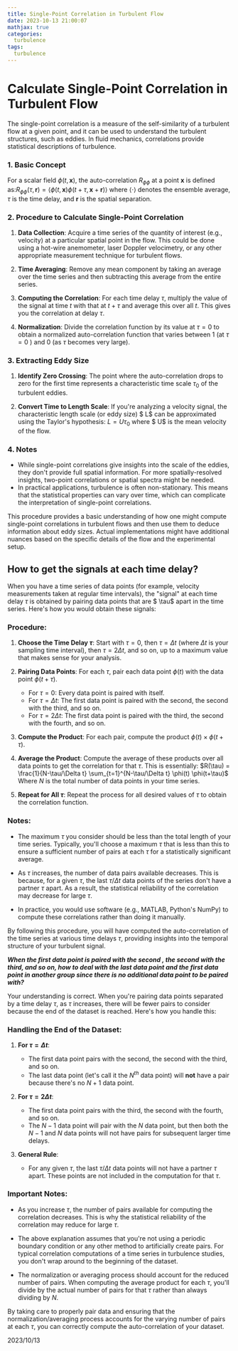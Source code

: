 ```yaml
---
title: Single-Point Correlation in Turbulent Flow
date: 2023-10-13 21:00:07
mathjax: true
categories: 
  turbulence
tags:
  turbulence
---
```


# Calculate Single-Point Correlation in Turbulent Flow

The single-point correlation is a measure of the self-similarity of a turbulent flow at a given point, and it can be used to understand the turbulent structures, such as eddies. In fluid mechanics, correlations provide statistical descriptions of turbulence.

### 1. Basic Concept

For a scalar field  $\phi(t, \mathbf{x})$, the auto-correlation  $R_{\phi\phi}$ at a point $\mathbf{x}$ is defined as:$R_{\phi\phi}(\tau, \mathbf{r}) = \langle \phi(t, \mathbf{x}) \phi(t + \tau, \mathbf{x} + \mathbf{r}) \rangle$
where $\langle \cdot \rangle$ denotes the ensemble average, $\tau$ is the time delay, and $\mathbf{r}$ is the spatial separation.

### 2. Procedure to Calculate Single-Point Correlation

1. **Data Collection**: Acquire a time series of the quantity of interest (e.g., velocity) at a particular spatial point in the flow. This could be done using a hot-wire anemometer, laser Doppler velocimetry, or any other appropriate measurement technique for turbulent flows.

2. **Time Averaging**: Remove any mean component by taking an average over the time series and then subtracting this average from the entire series.

3. **Computing the Correlation**: For each time delay $\tau$, multiply the value of the signal at time $t$ with that at $t + \tau$ and average this over all $t$. This gives you the correlation at delay $\tau$.

4. **Normalization**: Divide the correlation function by its value at $\tau = 0$ to obtain a normalized auto-correlation function that varies between 1 (at $\tau = 0$ ) and 0 (as  $\tau$  becomes very large).

### 3. Extracting Eddy Size

1. **Identify Zero Crossing**: The point where the auto-correlation drops to zero for the first time represents a characteristic time scale $\tau_0$ of the turbulent eddies. 

2. **Convert Time to Length Scale**: If you're analyzing a velocity signal, the characteristic length scale (or eddy size) $ L$ can be approximated using the Taylor's hypothesis: $L = U \tau_0$ 
   where $ U$ is the mean velocity of the flow.

### 4. Notes

- While single-point correlations give insights into the scale of the eddies, they don't provide full spatial information. For more spatially-resolved insights, two-point correlations or spatial spectra might be needed.
- In practical applications, turbulence is often non-stationary. This means that the statistical properties can vary over time, which can complicate the interpretation of single-point correlations.

This procedure provides a basic understanding of how one might compute single-point correlations in turbulent flows and then use them to deduce information about eddy sizes. Actual implementations might have additional nuances based on the specific details of the flow and the experimental setup.


## **How to get the signals at each time delay?**


When you have a time series of data points (for example, velocity measurements taken at regular time intervals), the "signal" at each time delay $\tau$ is obtained by pairing data points that are $ \tau$ apart in the time series. Here's how you would obtain these signals:

### Procedure:

1. **Choose the Time Delay $\tau$**: Start with $\tau = 0$, then $\tau = \Delta t$ (where $\Delta t$ is your sampling time interval), then $\tau = 2\Delta t$, and so on, up to a maximum value that makes sense for your analysis.

2. **Pairing Data Points**: For each $\tau$, pair each data point $\phi(t)$ with the data point $\phi(t+\tau)$.

   - For $\tau = 0$: Every data point is paired with itself.
   - For $\tau =\Delta t$: The first data point is paired with the second, the second with the third, and so on.
   - For $\tau = 2\Delta t$: The first data point is paired with the third, the second with the fourth, and so on.

3. **Compute the Product**: For each pair, compute the product $\phi(t) \times \phi(t+\tau)$.

4. **Average the Product**: Compute the average of these products over all data points to get the correlation for that $\tau$. This is essentially:
   $R(\tau) = \frac{1}{N-\tau/\Delta t} \sum_{t=1}^{N-\tau/\Delta t} \phi(t) \phi(t+\tau)$
   Where $N$ is the total number of data points in your time series.

5. **Repeat for All $\tau$**: Repeat the process for all desired values of $\tau$ to obtain the correlation function.

### Notes:

- The maximum $\tau$ you consider should be less than the total length of your time series. Typically, you'll choose a maximum $\tau$ that is less than this to ensure a sufficient number of pairs at each $\tau$ for a statistically significant average.

- As $\tau$ increases, the number of data pairs available decreases. This is because, for a given $\tau$, the last $\tau/\Delta t$ data points of the series don't have a partner $\tau$ apart. As a result, the statistical reliability of the correlation may decrease for large $\tau$.

- In practice, you would use software (e.g., MATLAB, Python's NumPy) to compute these correlations rather than doing it manually.

By following this procedure, you will have computed the auto-correlation of the time series at various time delays $\tau$, providing insights into the temporal structure of your turbulent signal.

***When the first data point is paired with the second , the second with the third, and so on, how to deal with the last data point and the first data point in another group since there is no additional data point to be paired with?***

Your understanding is correct. When you're pairing data points separated by a time delay $\tau$, as $\tau$ increases, there will be fewer pairs to consider because the end of the dataset is reached. Here's how you handle this:

### Handling the End of the Dataset:

1. **For $\tau = \Delta t$**:
   - The first data point pairs with the second, the second with the third, and so on.
   - The last data point (let's call it the $N^{th}$ data point) will **not** have a pair because there's no $N+1$ data point.

2. **For $\tau = 2\Delta t$**:
   - The first data point pairs with the third, the second with the fourth, and so on.
   - The $N-1$ data point will pair with the $N$ data point, but then both the $N-1$ and $N$ data points will not have pairs for subsequent larger time delays.

3. **General Rule**:
   - For any given $\tau$, the last $\tau/\Delta t$ data points will not have a partner $\tau$ apart. These points are not included in the computation for that $\tau$.

### Important Notes:

- As you increase $\tau$, the number of pairs available for computing the correlation decreases. This is why the statistical reliability of the correlation may reduce for large $\tau$.

- The above explanation assumes that you're not using a periodic boundary condition or any other method to artificially create pairs. For typical correlation computations of a time series in turbulence studies, you don't wrap around to the beginning of the dataset.

- The normalization or averaging process should account for the reduced number of pairs. When computing the average product for each $\tau$, you'll divide by the actual number of pairs for that $\tau$ rather than always dividing by $N$.

By taking care to properly pair data and ensuring that the normalization/averaging process accounts for the varying number of pairs at each $\tau$, you can correctly compute the auto-correlation of your dataset.

2023/10/13
